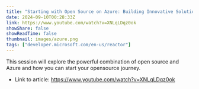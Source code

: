 ```yaml
---
title: "Starting with Open Source on Azure: Building Innovative Solutions Together"
date: 2024-09-10T00:28:33Z
link: https://www.youtube.com/watch?v=XNLqLDqz0ok
showShare: false
showReadTime: false
thumbnail: images/azure.png
tags: ["developer.microsoft.com/en-us/reactor"]
---
```

This session will explore the powerful combination of open source and Azure and how you can start your opensource journey.

- Link to article: https://www.youtube.com/watch?v=XNLqLDqz0ok